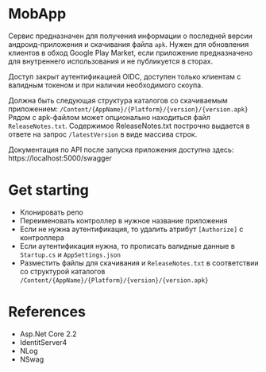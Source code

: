 # MobApp

Сервис предназначен для получения информации о последней версии андроид-приложения и скачивания файла `apk`.
Нужен для обновления клиентов в обход Google Play Market, если приложение предназначено для внутреннего использования и не публикуется в сторах.

Доступ закрыт аутентификацией OIDC, доступен только клиентам с валидным токеном и при наличии необходимого скоупа.

Должна быть следующая структура каталогов со скачиваемым приложением:
`/Content/{AppName}/{Platform}/{version}/{version.apk}`
Рядом с apk-файлом может опционально находиться файл `ReleaseNotes.txt`.
Содержимое ReleaseNotes.txt построчно выдается в ответе на запрос `/latestVersion`  в виде массива строк.

Документация по API после запуска приложения доступна здесь: 
https://localhost:5000/swagger

# Get starting
- Клонировать репо
- Переименовать контроллер в нужное название приложения 
- Если не нужна аутентификация, то удалить атрибут `[Authorize]` с контроллера
- Если аутентификация нужна, то прописать валидные данные в `Startup.cs` и `AppSettings.json`
- Разместить файлы для скачивания и `ReleaseNotes.txt` в соответствии со структурой каталогов `/Content/{AppName}/{Platform}/{version}/{version.apk}`

# References
- Asp.Net Core 2.2
- IdentitServer4
- NLog
- NSwag
